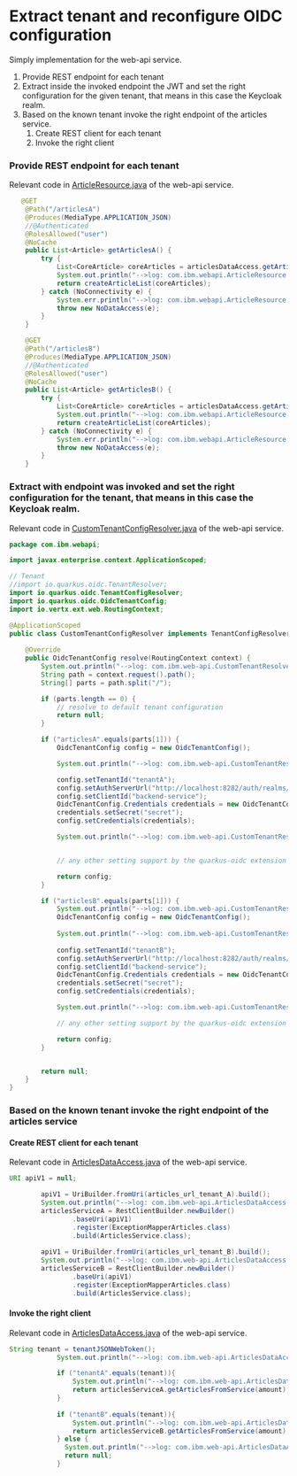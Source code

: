 # Extract tenant and reconfigure OIDC configuration

Simply implementation for the web-api service.

1. Provide  REST endpoint for each tenant
2. Extract inside the invoked endpoint  the JWT and set the right configuration for the given tenant, that means in this case the Keycloak realm.
3. Based on the known tenant invoke the right endpoint of the articles service.
    1. Create REST client for each tenant
    2. Invoke the right client


### Provide  REST endpoint for each tenant

Relevant code in [ArticleResource.java](https://github.com/thomassuedbroecker/ce-cns-multi-tenant/blob/master/code/web-api-tenant/src/main/java/com/ibm/webapi/ArticleResource.java) of the web-api service.

```java
   @GET
    @Path("/articlesA")
    @Produces(MediaType.APPLICATION_JSON)
    //@Authenticated
    @RolesAllowed("user")
    @NoCache
    public List<Article> getArticlesA() {
        try {
            List<CoreArticle> coreArticles = articlesDataAccess.getArticles(5);
            System.out.println("-->log: com.ibm.webapi.ArticleResource.getArticles -> articlesDataAccess.getArticles");
            return createArticleList(coreArticles);
        } catch (NoConnectivity e) {
            System.err.println("-->log: com.ibm.webapi.ArticleResource.getArticles: Cannot connect to articles service");
            throw new NoDataAccess(e);
        }
    }

    @GET
    @Path("/articlesB")
    @Produces(MediaType.APPLICATION_JSON)
    //@Authenticated
    @RolesAllowed("user")
    @NoCache
    public List<Article> getArticlesB() {
        try {
            List<CoreArticle> coreArticles = articlesDataAccess.getArticles(5);
            System.out.println("-->log: com.ibm.webapi.ArticleResource.getArticles -> articlesDataAccess.getArticles");
            return createArticleList(coreArticles);
        } catch (NoConnectivity e) {
            System.err.println("-->log: com.ibm.webapi.ArticleResource.getArticles: Cannot connect to articles service");
            throw new NoDataAccess(e);
        }
    }
```

### Extract with endpoint was invoked and set the right configuration for the tenant, that means in this case the Keycloak realm.

Relevant code in [CustomTenantConfigResolver.java](https://github.com/thomassuedbroecker/ce-cns-multi-tenant/blob/master/code/web-api-tenant/src/main/java/com/ibm/webapi/CustomTenantConfigResolver.java) of the web-api service.

```java
package com.ibm.webapi;

import javax.enterprise.context.ApplicationScoped;

// Tenant
//import io.quarkus.oidc.TenantResolver;
import io.quarkus.oidc.TenantConfigResolver;
import io.quarkus.oidc.OidcTenantConfig;
import io.vertx.ext.web.RoutingContext;

@ApplicationScoped
public class CustomTenantConfigResolver implements TenantConfigResolver {
   
    @Override
    public OidcTenantConfig resolve(RoutingContext context) {
        System.out.println("-->log: com.ibm.web-api.CustomTenantResolver.resolve : " + context.request().path());
        String path = context.request().path();
        String[] parts = path.split("/");

        if (parts.length == 0) {
            // resolve to default tenant configuration
            return null;
        }

        if ("articlesA".equals(parts[1])) {
            OidcTenantConfig config = new OidcTenantConfig();

            System.out.println("-->log: com.ibm.web-api.CustomTenantResolver.resolve A: " + config.getToken().getIssuer().toString());

            config.setTenantId("tenantA");
            config.setAuthServerUrl("http://localhost:8282/auth/realms/tenantA");
            config.setClientId("backend-service");
            OidcTenantConfig.Credentials credentials = new OidcTenantConfig.Credentials();
            credentials.setSecret("secret");
            config.setCredentials(credentials);

            System.out.println("-->log: com.ibm.web-api.CustomTenantResolver.resolve A: " + config.toString());


            // any other setting support by the quarkus-oidc extension

            return config;
        }

        if ("articlesB".equals(parts[1])) {
            System.out.println("-->log: com.ibm.web-api.CustomTenantResolver.resolve");           
            OidcTenantConfig config = new OidcTenantConfig();
 
            System.out.println("-->log: com.ibm.web-api.CustomTenantResolver.resolve issuer: " + config.getToken().getIssuer().toString());
            
            config.setTenantId("tenantB");
            config.setAuthServerUrl("http://localhost:8282/auth/realms/tenantB");
            config.setClientId("backend-service");
            OidcTenantConfig.Credentials credentials = new OidcTenantConfig.Credentials();
            credentials.setSecret("secret");
            config.setCredentials(credentials);

            System.out.println("-->log: com.ibm.web-api.CustomTenantResolver.resolve B: " + config.toString());

            // any other setting support by the quarkus-oidc extension

            return config;
        }


        return null;
    }
}
```

### Based on the known tenant invoke the right endpoint of the articles service


#### Create REST client for each tenant

Relevant code in [ArticlesDataAccess.java](https://github.com/thomassuedbroecker/ce-cns-multi-tenant/blob/master/code/web-api-tenant/src/main/java/com/ibm/webapi/ArticlesDataAccess.java) of the web-api service.

```java
URI apiV1 = null;

        apiV1 = UriBuilder.fromUri(articles_url_tenant_A).build();
        System.out.println("-->log: com.ibm.web-api.ArticlesDataAccess.initialize URI (tenantA) : " + apiV1.toString());
        articlesServiceA = RestClientBuilder.newBuilder()
                .baseUri(apiV1)
                .register(ExceptionMapperArticles.class)
                .build(ArticlesService.class);
                
        apiV1 = UriBuilder.fromUri(articles_url_tenant_B).build();
        System.out.println("-->log: com.ibm.web-api.ArticlesDataAccess.initialize URI (tenantB) : " + apiV1.toString());
        articlesServiceB = RestClientBuilder.newBuilder()
                .baseUri(apiV1)
                .register(ExceptionMapperArticles.class)
                .build(ArticlesService.class);     
```

#### Invoke the right client

Relevant code in [ArticlesDataAccess.java](https://github.com/thomassuedbroecker/ce-cns-multi-tenant/blob/master/code/web-api-tenant/src/main/java/com/ibm/webapi/ArticlesDataAccess.java) of the web-api service.

```java
String tenant = tenantJSONWebToken();
            System.out.println("-->log: com.ibm.web-api.ArticlesDataAccess.getArticles (tenant): " + tenant );

            if ("tenantA".equals(tenant)){
                System.out.println("-->log: com.ibm.web-api.ArticlesDataAccess.getArticles " + tenant);
                return articlesServiceA.getArticlesFromService(amount);
            }
    
            if ("tenantB".equals(tenant)){
                System.out.println("-->log: com.ibm.web-api.ArticlesDataAccess.getArticles " + tenant);
                return articlesServiceB.getArticlesFromService(amount);
            } else {
              System.out.println("-->log: com.ibm.web-api.ArticlesDataAccess.getArticles(NO TENANT)");
              return null;
            } 
```